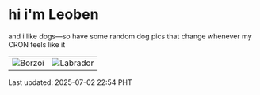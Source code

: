 # hi i'm Leoben

and i like dogs—so have some random dog pics that change whenever my CRON feels like it

|  |  |
|--------|----------|
| ![Borzoi](https://random-dog-vercel.vercel.app/api/random-borzoi?v=1751468044) | ![Labrador](https://random-dog-vercel.vercel.app/api/random-labrador?v=1751468044) |

Last updated: 2025-07-02 22:54 PHT
